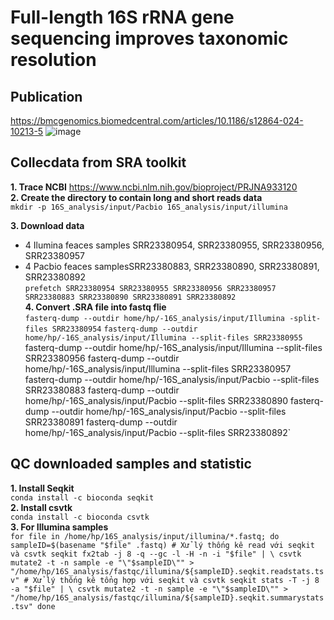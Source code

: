# Full-length 16S rRNA gene sequencing improves taxonomic resolution
## Publication 
https://bmcgenomics.biomedcentral.com/articles/10.1186/s12864-024-10213-5
![image](https://github.com/user-attachments/assets/efb19b5b-0250-4512-a54e-826da2da901a)
## Collecdata from SRA toolkit    
**1. Trace NCBI**  https://www.ncbi.nlm.nih.gov/bioproject/PRJNA933120    
**2. Create the directory to contain long and short reads data**    
`mkdir -p 16S_analysis/input/Pacbio 16S_analysis/input/illumina`

**3. Download data**    
- 4 Ilumina feaces samples SRR23380954, SRR23380955, SRR23380956, SRR23380957    
- 4 Pacbio feaces samplesSRR23380883, SRR23380890, SRR23380891, SRR23380892    
`prefetch SRR23380954 SRR23380955 SRR23380956 SRR23380957 SRR23380883 SRR23380890 SRR23380891 SRR23380892`    
**4. Convert .SRA file into fastq flie**    
`fasterq-dump --outdir home/hp/-16S_analysis/input/Illumina -split-files SRR23380954`
`fasterq-dump --outdir home/hp/-16S_analysis/input/Illumina --split-files SRR23380955`
fasterq-dump --outdir home/hp/-16S_analysis/input/Illumina --split-files SRR23380956
fasterq-dump --outdir home/hp/-16S_analysis/input/Illumina --split-files SRR23380957
fasterq-dump --outdir home/hp/-16S_analysis/input/Pacbio --split-files SRR23380883
fasterq-dump --outdir home/hp/-16S_analysis/input/Pacbio --split-files SRR23380890
fasterq-dump --outdir home/hp/-16S_analysis/input/Pacbio --split-files SRR23380891
fasterq-dump --outdir home/hp/-16S_analysis/input/Pacbio --split-files SRR23380892`

## QC downloaded samples and statistic
**1. Install Seqkit**    
`conda install -c bioconda seqkit`    
**2. Install csvtk**    
`conda install -c bioconda csvtk`    
**3. For Illumina samples**    
`for file in /home/hp/16S_analysis/input/illumina/*.fastq; do
    sampleID=$(basename "$file" .fastq)
    # Xử lý thống kê read với seqkit và csvtk
    seqkit fx2tab -j 8 -q --gc -l -H -n -i "$file" | \
    csvtk mutate2 -t -n sample -e "\"$sampleID\"" > "/home/hp/16S_analysis/fastqc/illumina/${sampleID}.seqkit.readstats.tsv"
    # Xử lý thống kê tổng hợp với seqkit và csvtk
    seqkit stats -T -j 8 -a "$file" | \
    csvtk mutate2 -t -n sample -e "\"$sampleID\"" > "/home/hp/16S_analysis/fastqc/illumina/${sampleID}.seqkit.summarystats.tsv"
done`    

